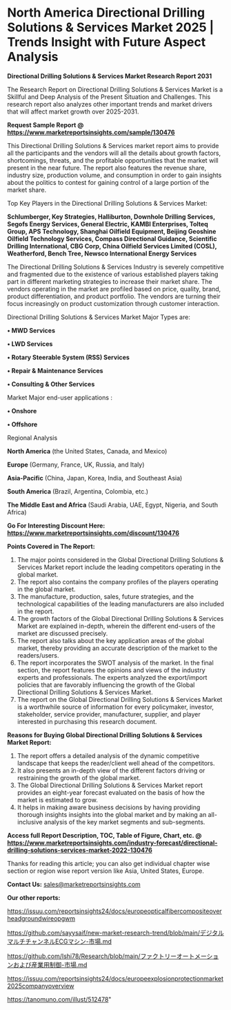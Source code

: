 # North America Directional Drilling Solutions & Services Market 2025 | Trends Insight with Future Aspect Analysis

<strong>Directional Drilling Solutions & Services Market Research Report 2031</strong>

The Research Report on Directional Drilling Solutions & Services Market is a Skillful and Deep Analysis of the Present Situation and Challenges. This research report also analyzes other important trends and market drivers that will affect market growth over 2025-2031.

<strong>Request Sample Report @ <a href=https://www.marketreportsinsights.com/sample/130476>https://www.marketreportsinsights.com/sample/130476</a></strong>

This Directional Drilling Solutions & Services market report aims to provide all the participants and the vendors will all the details about growth factors, shortcomings, threats, and the profitable opportunities that the market will present in the near future. The report also features the revenue share, industry size, production volume, and consumption in order to gain insights about the politics to contest for gaining control of a large portion of the market share.

Top Key Players in the Directional Drilling Solutions & Services Market:

<strong>Schlumberger, Key Strategies, Halliburton, Downhole Drilling Services, Segofs Energy Services, General Electric, KAMBI Enterprises, Tolteq Group, APS Technology, Shanghai Oilfield Equipment, Beijing Geoshine Oilfield Technology Services, Compass Directional Guidance, Scientific Drilling International, CBG Corp, China Oilfield Services Limited (COSL), Weatherford, Bench Tree, Newsco International Energy Services</strong>

The Directional Drilling Solutions & Services Industry is severely competitive and fragmented due to the existence of various established players taking part in different marketing strategies to increase their market share. The vendors operating in the market are profiled based on price, quality, brand, product differentiation, and product portfolio. The vendors are turning their focus increasingly on product customization through customer interaction.

Directional Drilling Solutions & Services Market Major Types are:

<strong>• MWD Services

• LWD Services

• Rotary Steerable System (RSS) Services

• Repair & Maintenance Services

• Consulting & Other Services</strong>

Market Major end-user applications :

<strong>• Onshore

• Offshore</strong>

Regional Analysis

</u><strong><b>North America</b></strong> (the United States, Canada, and Mexico)

<strong><b>Europe </b></strong>(Germany, France, UK, Russia, and Italy)

<strong><b>Asia-Pacific</b></strong> (China, Japan, Korea, India, and Southeast Asia)

<strong><b>South America</b></strong> (Brazil, Argentina, Colombia, etc.)

<strong><b>The Middle East and Africa</b></strong> (Saudi Arabia, UAE, Egypt, Nigeria, and South Africa)

<strong>Go For Interesting Discount Here: <a href=https://www.marketreportsinsights.com/discount/130476>https://www.marketreportsinsights.com/discount/130476</a></strong>

<strong>Points Covered in The Report:</strong>
<ol>
  <li>The major points considered in the Global Directional Drilling Solutions & Services Market report include the leading competitors operating in the global market.</li>
  <li>The report also contains the company profiles of the players operating in the global market.</li>
  <li>The manufacture, production, sales, future strategies, and the technological capabilities of the leading manufacturers are also included in the report.</li>
  <li>The growth factors of the Global Directional Drilling Solutions & Services Market are explained in-depth, wherein the different end-users of the market are discussed precisely.</li>
  <li>The report also talks about the key application areas of the global market, thereby providing an accurate description of the market to the readers/users.</li>
  <li>The report incorporates the SWOT analysis of the market. In the final section, the report features the opinions and views of the industry experts and professionals. The experts analyzed the export/import policies that are favorably influencing the growth of the Global Directional Drilling Solutions & Services Market.</li>
  <li>The report on the Global Directional Drilling Solutions & Services Market is a worthwhile source of information for every policymaker, investor, stakeholder, service provider, manufacturer, supplier, and player interested in purchasing this research document.</li>
</ol>
<strong>Reasons for Buying Global Directional Drilling Solutions & Services Market Report:</strong>

<ol>
  <li>The report offers a detailed analysis of the dynamic competitive landscape that keeps the reader/client well ahead of the competitors.</li>
  <li>It also presents an in-depth view of the different factors driving or restraining the growth of the global market.</li>
  <li>The Global Directional Drilling Solutions & Services Market report provides an eight-year forecast evaluated on the basis of how the market is estimated to grow.</li>
  <li>It helps in making aware business decisions by having providing thorough insights insights into the global market and by making an all-inclusive analysis of the key market segments and sub-segments.</li>
</ol>
<strong>Access full Report Description, TOC, Table of Figure, Chart, etc. @ <a href=https://www.marketreportsinsights.com/industry-forecast/directional-drilling-solutions-services-market-2022-130476>https://www.marketreportsinsights.com/industry-forecast/directional-drilling-solutions-services-market-2022-130476</a></strong>


Thanks for reading this article; you can also get individual chapter wise section or region wise report version like Asia, United States, Europe.

<strong>Contact Us:</strong>
sales@marketreportsinsights.com

<strong>Our other reports:</strong>

<a href=https://issuu.com/reportsinsights24/docs/europeopticalfibercompositeoverheadgroundwireopgwm>https://issuu.com/reportsinsights24/docs/europeopticalfibercompositeoverheadgroundwireopgwm</a>

<a href=https://github.com/sayysaif/new-market-research-trend/blob/main/デジタルマルチチャンネルECGマシン-市場.md>https://github.com/sayysaif/new-market-research-trend/blob/main/デジタルマルチチャンネルECGマシン-市場.md</a>

<a href=https://github.com/Ishi78/Research/blob/main/ファクトリーオートメーションおよび産業用制御-市場.md>https://github.com/Ishi78/Research/blob/main/ファクトリーオートメーションおよび産業用制御-市場.md</a>

<a href=https://issuu.com/reportsinsights24/docs/europeexplosionprotectionmarket2025companyoverview>https://issuu.com/reportsinsights24/docs/europeexplosionprotectionmarket2025companyoverview</a>

<a href=https://tanomuno.com/illust/512478>https://tanomuno.com/illust/512478</a>"
